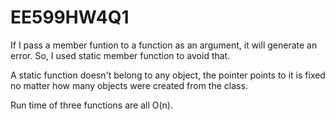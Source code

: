 # EE599HW4Q1
If I pass a member funtion to a function as an argument, it will generate an error. So, I used static member function to avoid that.

A static function doesn't belong to any object, the pointer points to it is fixed no matter how many objects were created from the class.

Run time of three functions are all O(n).